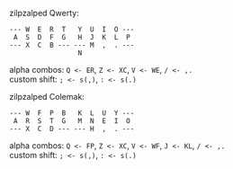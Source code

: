 zilpzalped Qwerty:
```
--- W  E  R  T   Y  U  I  O ---
 A  S  D  F  G   H  J  K  L  P
--- X  C  B --- --- M  ,  . ---
                 N
```
alpha combos: `Q <- ER`, `Z <- XC`, `V <- WE`, `/ <- ,.`  
custom shift: `; <- s(,)`, `: <- s(.)`

zilpzalped Colemak:
```
--- W  F  P  B   K  L  U  Y ---
 A  R  S  T  G   M  N  E  I  O
--- X  C  D --- --- H  ,  . ---
```
alpha combos: `Q <- FP`, `Z <- XC`, `V <- WF`, `J <- KL`, `/ <- ,.`  
custom shift: `; <- s(,)`, `: <- s(.)`
